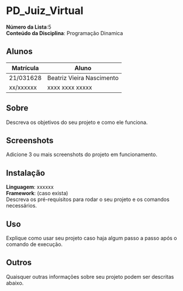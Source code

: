 # PD_Juiz_Virtual

**Número da Lista**:5<br>
**Conteúdo da Disciplina**: Programação Dinamica<br>

## Alunos
|Matrícula | Aluno |
| -- | -- |
| 21/031628  |  Beatriz Vieira Nascimento |
| xx/xxxxxx  |  xxxx xxxx xxxxx |

## Sobre 
Descreva os objetivos do seu projeto e como ele funciona. 

## Screenshots
Adicione 3 ou mais screenshots do projeto em funcionamento.

## Instalação 
**Linguagem**: xxxxxx<br>
**Framework**: (caso exista)<br>
Descreva os pré-requisitos para rodar o seu projeto e os comandos necessários.

## Uso 
Explique como usar seu projeto caso haja algum passo a passo após o comando de execução.

## Outros 
Quaisquer outras informações sobre seu projeto podem ser descritas abaixo.




